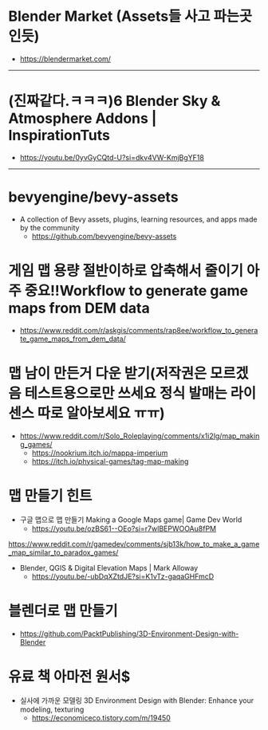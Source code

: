 # Blender Market (Assets들 사고 파는곳인듯)

- https://blendermarket.com/

<hr>

# (진짜같다.ㅋㅋㅋ)6 Blender Sky & Atmosphere Addons | InspirationTuts
- https://youtu.be/0yvGyCQtd-U?si=dkv4VW-KmjBgYF18



<hr>

# bevyengine/bevy-assets
- A collection of Bevy assets, plugins, learning resources, and apps made by the community
  - https://github.com/bevyengine/bevy-assets
 
# 게임 맵 용량 절반이하로 압축해서 줄이기 아주 중요!!Workflow to generate game maps from DEM data 

- https://www.reddit.com/r/askgis/comments/rap8ee/workflow_to_generate_game_maps_from_dem_data/

# 맵 남이 만든거 다운 받기(저작권은 모르겠음 테스트용으로만 쓰세요 정식 발매는 라이센스 따로 알아보세요 ㅠㅠ)
- https://www.reddit.com/r/Solo_Roleplaying/comments/x1i2lg/map_making_games/
  - https://nookrium.itch.io/mappa-imperium
  - https://itch.io/physical-games/tag-map-making

# 맵 만들기 힌트
- 구글 맵으로 맵 만들기 Making a Google Maps game| Game Dev World
  - https://youtu.be/ozBS61--OEo?si=r7wlBEPWOOAu8fPM

https://www.reddit.com/r/gamedev/comments/sjb13k/how_to_make_a_game_map_similar_to_paradox_games/

- Blender, QGIS & Digital Elevation Maps | Mark Alloway
  - https://youtu.be/-ubDqXZtdJE?si=K1vTz-gaqaGHFmcD


# 블렌더로 맵 만들기

- https://github.com/PacktPublishing/3D-Environment-Design-with-Blender


# 유료 책 아마전 원서$
- 실사에 가까운 모델링 3D Environment Design with Blender: Enhance your modeling, texturing 
  - https://economiceco.tistory.com/m/19450
